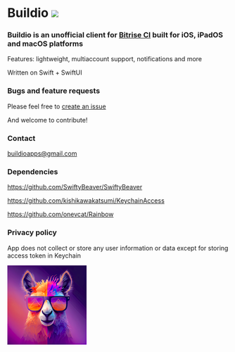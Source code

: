 # Buildio <a href="https://apps.apple.com/ua/app/buildio-bitrise-client/id1598605988"><img src="https://github.com/sergeykhliustin/buildio/blob/main/readme_resources/appstore.png" height="20"></a>


### Buildio is an unofficial client for [Bitrise CI](https://bitrise.io) built for iOS, iPadOS and macOS platforms

Features: lightweight, multiaccount support, notifications and more

Written on Swift + SwiftUI

### Bugs and feature requests
Please feel free to [create an issue](https://github.com/sergeykhliustin/buildio/issues)

And welcome to contribute!

### Contact
buildioapps@gmail.com

### Dependencies
https://github.com/SwiftyBeaver/SwiftyBeaver

https://github.com/kishikawakatsumi/KeychainAccess

https://github.com/onevcat/Rainbow

### Privacy policy
App does not collect or store any user information or data except for storing access token in Keychain

![Image](Shared/app_icon.png)
